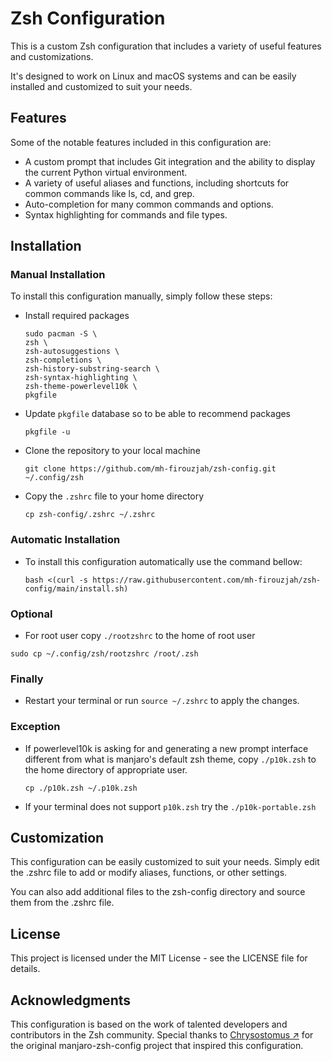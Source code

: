 # Zsh Configuration

This is a custom Zsh configuration that includes a variety of useful features and customizations.

It's designed to work on Linux and macOS systems and can be easily installed and customized to suit your needs.

## Features

Some of the notable features included in this configuration are:

- A custom prompt that includes Git integration and the ability to display the current Python virtual environment.
- A variety of useful aliases and functions, including shortcuts for common commands like ls, cd, and grep.
- Auto-completion for many common commands and options.
- Syntax highlighting for commands and file types.

## Installation

### Manual Installation

To install this configuration manually, simply follow these steps:

- Install required packages
  ```
  sudo pacman -S \
  zsh \
  zsh-autosuggestions \
  zsh-completions \
  zsh-history-substring-search \
  zsh-syntax-highlighting \
  zsh-theme-powerlevel10k \
  pkgfile
  ```

- Update `pkgfile` database so to be able to recommend packages
  ```
  pkgfile -u
  ```

- Clone the repository to your local machine
  ```
  git clone https://github.com/mh-firouzjah/zsh-config.git ~/.config/zsh
  ```

- Copy the `.zshrc` file to your home directory
  ```
  cp zsh-config/.zshrc ~/.zshrc
  ```

### Automatic Installation

- To install this configuration automatically use the command bellow:
  ```
  bash <(curl -s https://raw.githubusercontent.com/mh-firouzjah/zsh-config/main/install.sh)
  ```

### Optional

- For root user copy `./rootzshrc` to the home of root user

```
sudo cp ~/.config/zsh/rootzshrc /root/.zsh
```

### Finally

- Restart your terminal or run `source ~/.zshrc` to apply the changes.

### Exception

- If powerlevel10k is asking for and generating a new prompt interface
different from what is manjaro's default zsh theme,
copy `./p10k.zsh` to the home directory of appropriate user.
  ```
  cp ./p10k.zsh ~/.p10k.zsh
  ```

- If your terminal does not support `p10k.zsh` try the `./p10k-portable.zsh`


## Customization

This configuration can be easily customized to suit your needs. Simply edit the .zshrc file to add or modify
aliases, functions, or other settings.

You can also add additional files to the zsh-config directory and source them from the .zshrc file.

## License

This project is licensed under the MIT License - see the LICENSE file for details.

## Acknowledgments

This configuration is based on the work of talented developers and contributors in the Zsh community.
Special thanks to [Chrysostomus ↗](https://github.com/Chrysostomus/manjaro-zsh-config)
for the original manjaro-zsh-config project that inspired this configuration.
